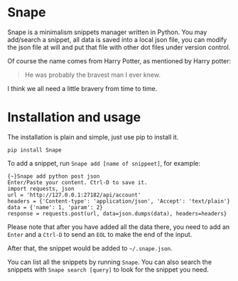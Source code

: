# Snape

Snape is a minimalism snippets manager written in Python. You may add/search a snippet, all data is saved into a local json file, you can modify the json file at will and put that file with other dot files under version control.

Of course the name comes from Harry Potter, as mentioned by Harry potter:

> He was probably the bravest man I ever knew.

I think we all need a little bravery from time to time.


# Installation and usage

The installation is plain and simple, just use pip to install it.

```
pip install Snape
```

To add a snippet, run `Snape add [name of snippeet]`, for example:

```
{~}Snape add python post json
Enter/Paste your content. Ctrl-D to save it.
import requests, json
url = 'http://127.0.0.1:27182/api/account'
headers = {'Content-type': 'application/json', 'Accept': 'text/plain'}
data = {'name': 1, 'param': 2}
response = requests.post(url, data=json.dumps(data), headers=headers}
```

Please note that after you have added all the data there, you need to add an `Enter` and a `Ctrl-D` to send an `EOL` to make the end of the input.

After that, the snippet would be added to `~/.snape.json`.

You can list all the snippets by running `Snape`. You can also search the snippets with `Snape search [query]` to look for the snippet you need.
